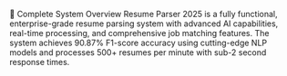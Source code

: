 🎯 Complete System Overview
Resume Parser 2025 is a fully functional, enterprise-grade resume parsing system with advanced AI capabilities, real-time processing, and comprehensive job matching features. The system achieves 90.87% F1-score accuracy using cutting-edge NLP models and processes 500+ resumes per minute with sub-2 second response times.

